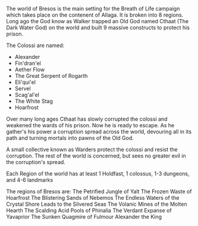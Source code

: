 The world of Bresos is the main setting for the Breath of Life campaign which takes place on the contenent of Allaga. It is broken into 8 regions.
Long ago the God know as Walker trapped an Old God named Cthaat (The Dark Water God) on the world and built 9 massive constructs to protect his prison.

The Colossi are named:
- Alexander
- Fin'dran'el
- Aether Flow
- The Great Serpent of Rogarth
- Eli'qui'el
- Servel
- Scag'al'el
- The White Stag
- Hoarfrost

Over many long ages Cthaat  has slowly corrupted the colossi and weakened the wards of his prison. Now he is ready to escape. As he gather's his power a corruption spread across the world, devouring all in its path and turning mortals into pawns of the Old God.

A small collective known as Warders protect the colossi and resist the corruption. The rest of the world is concerned, but sees no greater evil in the corruption's spread.

Each Region of the world has at least 1 Holdfast, 1 colossus, 1-3 dungeons, and 4-6 landmarks

The regions of Bresos are:
The Petrified Jungle of Yalt
The Frozen Waste of Hoarfrost
The Blistering Sands of Nebemos
The Endless Waters of the Crystal Shore
    Leads to the Silvered Seas
The Volanic Mines of the Molten Hearth
The Scalding Acid Pools of Phinalia
The Verdant Expanse of Yavaprior
The Sunken Quagmire of Fulmour
Alexander the King